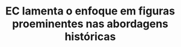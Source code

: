 ---
title: "EC lamenta o enfoque em figuras proeminentes nas abordagens históricas"
infoslide: ""
round: "Final"
weight: 8
videos: []
tags: ['History']
layout: "motion"
categories: ["motions"]
---